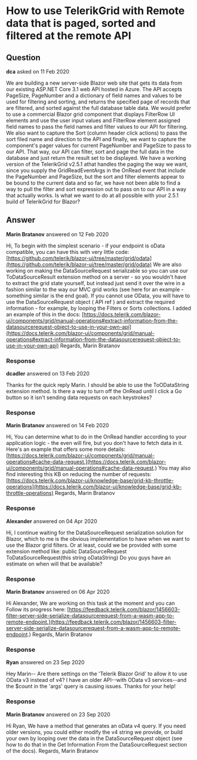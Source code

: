 # How to use TelerikGrid with Remote data that is paged, sorted and filtered at the remote API

## Question

**dca** asked on 11 Feb 2020

We are building a new server-side Blazor web site that gets its data from our existing ASP.NET Core 3.1 web API hosted in Azure. The API accepts PageSize, PageNumber and a dictionary of field names and values to be used for filtering and sorting, and returns the specified page of records that are filtered, and sorted against the full database table data. We would prefer to use a commercial Blazor grid component that displays FilterRow UI elements and use the user input values and FilterRow element assigned field names to pass the field names and filter values to our API for filtering. We also want to capture the Sort (column header click actions) to pass the sort filed name and direction to the API and finally, we want to capture the component's pager values for current PageNumber and PageSize to pass to our API. That way, our API can filter, sort and page the full data in the database and just return the result set to be displayed. We have a working version of the TelerikGrid v2.5.1 athat handles the paging the way we want, since you supply the GridReadEventArgs in the OnRead event that include the PageNumber and PageSize, but the sort and filter elements appear to be bound to the current data and so far, we have not been able to find a way to pull the filter and sort expression out to pass on to our API in a way that actually works. Is what we want to do at all possible with your 2.5.1 build of TelerikGrid for Blazor?

## Answer

**Marin Bratanov** answered on 12 Feb 2020

Hi, To begin with the simplest scenario - if your endpoint is oData compatible, you can have this with very little code: [https://github.com/telerik/blazor-ui/tree/master/grid/odata](https://github.com/telerik/blazor-ui/tree/master/grid/odata) We are also working on making the DataSourceRequest serializable so you can use our ToDataSourceResult extension method on a server - so you wouldn't have to extract the grid state yourself, but instead just send it over the wire in a fashion similar to the way our MVC grid works (see here for an example - something similar is the end goal). If you cannot use OData, you will have to use the DataSourceRequest object ( API ref ) and extract the required information - for example, by looping the Filters or Sorts collections. I added an example of this in the docs: [https://docs.telerik.com/blazor-ui/components/grid/manual-operations#extract-information-from-the-datasourcerequest-object-to-use-in-your-own-api](https://docs.telerik.com/blazor-ui/components/grid/manual-operations#extract-information-from-the-datasourcerequest-object-to-use-in-your-own-api) Regards, Marin Bratanov

### Response

**dcadler** answered on 13 Feb 2020

Thanks for the quick reply Marin. I should be able to use the ToODataString extension method. Is there a way to turn off the OnRead until I click a Go button so it isn't sending data requests on each keystrokes?

### Response

**Marin Bratanov** answered on 14 Feb 2020

Hi, You can determine what to do in the OnRead handler according to your application logic - the even will fire, but you don't have to fetch data in it. Here's an example that offers some more details: [https://docs.telerik.com/blazor-ui/components/grid/manual-operations#cache-data-request.](https://docs.telerik.com/blazor-ui/components/grid/manual-operations#cache-data-request.) You may also find interesting this KB on reducing the number of requests: [https://docs.telerik.com/blazor-ui/knowledge-base/grid-kb-throttle-operations](https://docs.telerik.com/blazor-ui/knowledge-base/grid-kb-throttle-operations) Regards, Marin Bratanov

### Response

**Alexander** answered on 04 Apr 2020

Hi, I continue waiting for the DataSourceRequest serialization solution for Blazor, which to me is the obvious implementation to have when we want to use the Blazor grid filters. Or at least, could we be provided with some extension method like: public DataSourceRequest ToDataSourceRequest(this string oDataString) Do you guys have an estimate on when will that be available?

### Response

**Marin Bratanov** answered on 06 Apr 2020

Hi Alexander, We are working on this task at the moment and you can Follow its progress here: [https://feedback.telerik.com/blazor/1456603-filter-server-side-serialize-datasourcerequest-from-a-wasm-app-to-remote-endpoint.](https://feedback.telerik.com/blazor/1456603-filter-server-side-serialize-datasourcerequest-from-a-wasm-app-to-remote-endpoint.) Regards, Marin Bratanov

### Response

**Ryan** answered on 23 Sep 2020

Hey Marin-- Are there settings on the 'Telerik Blazor Grid' to allow it to use OData v3 instead of v4? I have an older API--with OData v3 services--and the $count in the 'args' query is causing issues. Thanks for your help!

### Response

**Marin Bratanov** answered on 23 Sep 2020

Hi Ryan, We have a method that generates an oData v4 query. If you need older versions, you could either modify the v4 string we provide, or build your own by looping over the data in the DataSourceRequest object (see how to do that in the Get Information From the DataSourceRequest section of the docs). Regards, Marin Bratanov
